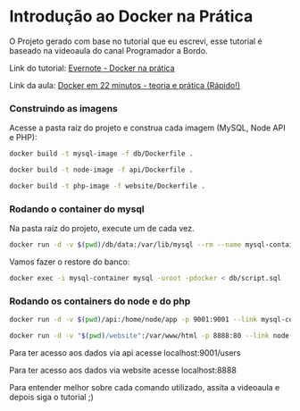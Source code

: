 # Introdução ao Docker na Prática

O Projeto gerado com base no tutorial que eu escrevi, esse tutorial é baseado na videoaula do canal Programador a Bordo.

Link do tutorial: 
<a href='https://www.evernote.com/shard/s206/client/snv?noteGuid=3853993e-07dd-1609-7046-0248cd601a99&noteKey=c5905af79accaa0acdaa90f4b11368f9&sn=https%3A%2F%2Fwww.evernote.com%2Fshard%2Fs206%2Fsh%2F3853993e-07dd-1609-7046-0248cd601a99%2Fc5905af79accaa0acdaa90f4b11368f9&title=Docker%2Bna%2Bpr%25C3%25A1tica'>Evernote - Docker na prática</a>

Link da aula: 
<a href='https://www.youtube.com/watch?v=Kzcz-EVKBEQ' >Docker em 22 minutos - teoria e prática (Rápido!)</a>


### Construindo as imagens
Acesse a pasta raíz do projeto e construa cada imagem (MySQL, Node API e PHP):

```sh
docker build -t mysql-image -f db/Dockerfile .
```

```sh
docker build -t node-image -f api/Dockerfile .
```

```sh
docker build -t php-image -f website/Dockerfile .
```

### Rodando o container do mysql
Na pasta raíz do projeto, execute um de cada vez.

```sh
docker run -d -v $(pwd)/db/data:/var/lib/mysql --rm --name mysql-container mysql-image
```

Vamos fazer o restore do banco:

```sh
docker exec -i mysql-container mysql -uroot -pdocker < db/script.sql
```

### Rodando os containers do node e do php

```sh
docker run -d -v $(pwd)/api:/home/node/app -p 9001:9001 --link mysql-container --rm --name node-container node-image
```

```sh
docker run -d -v "$(pwd)/website":/var/www/html -p 8888:80 --link node-container --rm --name php-container php-image
```

Para ter acesso aos dados via api acesse localhost:9001/users

Para ter acesso aos dados via website acesse localhost:8888


Para entender melhor sobre cada comando utilizado, assita a videoaula e depois siga o tutorial ;)
